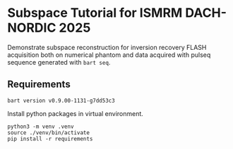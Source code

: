 # Subspace Tutorial for ISMRM DACH-NORDIC 2025
Demonstrate subspace reconstruction for inversion recovery FLASH acquisition both on numerical phantom and data acquired with pulseq sequence generated with `bart seq`.

## Requirements
```
bart version v0.9.00-1131-g7dd53c3 
```

Install python packages in virtual environment. 
```
python3 -m venv .venv
source ./venv/bin/activate
pip install -r requirements
```


